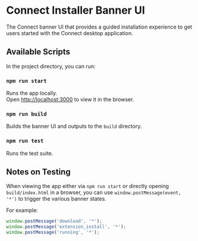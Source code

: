 # Connect Installer Banner UI

The Connect banner UI that provides a guided installation experience to get users
started with the Connect desktop application.

## Available Scripts

In the project directory, you can run:

### `npm run start`

Runs the app locally.<br>
Open [http://localhost:3000](http://localhost:3000) to view it in the browser.

### `npm run build`

Builds the banner UI and outputs to the `build` directory.<br>

### `npm run test`

Runs the test suite.<br>

## Notes on Testing

When viewing the app either via `npm run start` or directly opening `build/index.html`
in a browser, you can use `window.postMessage(event, '*')` to trigger the various banner states.

For example:

```javascript
window.postMessage('download', '*');
window.postMessage('extension_install', '*');
window.postMessage('running', '*');
```
